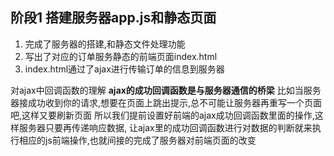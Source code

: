 ## 阶段1 搭建服务器app.js和静态页面

1. 完成了服务器的搭建,和静态文件处理功能
2. 写出了对应的订单服务静态的前端页面index.html
3. index.html通过了ajax进行传输订单的信息到服务器

对ajax中回调函数的理解
**ajax的成功回调函数是与服务器通信的桥梁**
比如当服务器接成功收到你的请求,想要在页面上跳出提示,总不可能让服务器再重写一个页面吧,这样又要刷新页面
所以我们提前设置好前端的ajax成功回调函数里面的操作,这样服务器只要再传递响应数据,
让ajax里的成功回调函数进行对数据的判断就来执行相应的js前端操作,也就间接的完成了服务器对前端页面的改变



